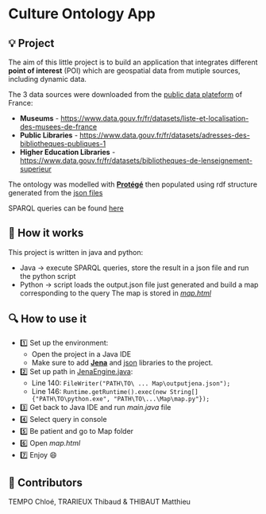 # Culture Ontology App
  
## :bulb: Project
The aim of this little project is to build an application that integrates different **point of interest** (POI) which are geospatial data from mutiple sources, including dynamic data.

The 3 data sources were downloaded from the [public data plateform](https://www.data.gouv.fr/fr/) of France:
- **Museums** - https://www.data.gouv.fr/fr/datasets/liste-et-localisation-des-musees-de-france
- **Public Libraries** - https://www.data.gouv.fr/fr/datasets/adresses-des-bibliotheques-publiques-1
- **Higher Education Libraries** - https://www.data.gouv.fr/fr/datasets/bibliotheques-de-lenseignement-superieur

The ontology was modelled with [**Protégé**](!https://protege.stanford.edu/) then populated using rdf structure generated from the [json files](https://github.com/chlotmpo/CultureOntologyApp/tree/main/Datasets/Json)

SPARQL queries can be found [here](https://github.com/chlotmpo/CultureOntologyApp/blob/main/SPARQL-queries.md)

## :memo: How it works

This project is written in java and python:
- Java -> execute SPARQL queries, store the result in a json file and run the python script
- Python -> script loads the output.json file just generated and build a map corresponding to the query
The map is stored in [*map.html*](https://github.com/chlotmpo/CultureOntologyApp/blob/main/Map/map.html)

## :mag: How to use it

+ :one: Set up the environment:
    - Open the project in a Java IDE
    - Make sure to add [**Jena**](http://www-inf.it-sudparis.eu/~gaaloulw/KM/Labs/Lab3/jena-2.6.2.zip) and [json](https://github.com/stleary/JSON-java) libraries to the project.
+ :two: Set up path in [JenaEngine.java](https://github.com/chlotmpo/CultureOntologyApp/blob/main/AppJava/finalProject/src/tools/JenaEngine.java):
    - Line 140: ```FileWriter("PATH\TO\ ... Map\outputjena.json");```
    - Line 146: ```Runtime.getRuntime().exec(new String[] {"PATH\TO\python.exe", "PATH\TO\...\Map\map.py"});```
+ :three: Get back to Java IDE and run *main.java* file
+ :four: Select query in console
+ :five: Be patient and go to Map folder
+ :six: Open *map.html* 
+ :seven: Enjoy :smile:

## :clap: Contributors
TEMPO Chloé, TRARIEUX Thibaud & THIBAUT Matthieu
